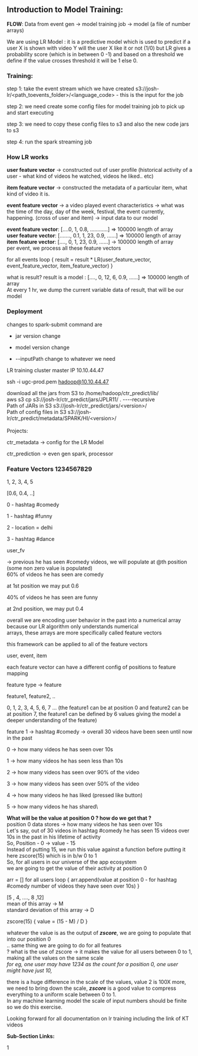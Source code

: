 ## Introduction to Model Training:

**FLOW**: Data from event gen → model training job → model (a file of
number arrays)

We are using LR Model : it is a predictive model which is used to
predict if a user X is shown with video Y will the user X like it or not
(1/0) but LR gives a probability score (which is in between 0 -1) and
based on a threshold we define if the value crosses threshold it will be
1 else 0.

### Training:

step 1: take the event stream which we have created
s3://josh-lr/\<path_toevents_folder\>/\<language_code\> - this is the
input for the job

step 2: we need create some config files for model training job to pick
up and start executing

step 3: we need to copy these config files to s3 and also the new code
jars to s3

step 4: run the spark streaming job

### How LR works

**user feature vector** → constructed out of user profile (historical
activity of a user - what kind of videos he watched, videos he liked..
etc)

**item feature vector** → constructed the metadata of a particular item,
what kind of video it is.

**event feature vector** → a video played event characteristics → what
was the time of the day, day of the week, festival, the event currently,
happening. (cross of user and item) → input data to our model

**event feature vector**: \[\....0, 1, 0.8, \...\...\...\...\] =\>
100000 length of array\
**user feature vector**: \[\...\...., 0.1, 1, 23, 0.9, \...\...\] =\>
100000 length of array\
**item feature vector**: \[...., 0, 1, 23, 0.9, \...\...\] -\> 100000
length of array\
per event, we process all these feature vectors

for all events loop { result = result \* LR(user_feature_vector,
event_feature_vector, item_feature_vector) }

what is result? result is a model : \[...., 0, 12, 6, 0.9, \...\...\]
=\> 100000 length of array\
At every 1 hr, we dump the current variable data of result, that will be
our model

### Deployment

changes to spark-submit command are

- jar version change

- model version change

- \--inputPath change to whatever we need

LR training cluster master IP 10.10.44.47

ssh -i ugc-prod.pem hadoop@10.10.44.47

download all the jars from S3 to /home/hadoop/ctr_predict/lib/\
aws s3 cp s3://josh-lr/ctr_predict/jars/JPLR11/ . ----recursive\
Path of JARs in S3 s3://josh-lr/ctr_predict/jars/\<version\>/\
Path of config files in S3
s3://josh-lr/ctr_predict/metadata/SPARK/HI/\<version\>/\
\
Projects:

ctr_metadata → config for the LR Model

ctr_prediction → even gen spark, processor

### Feature Vectors 1234567829

1, 2, 3, 4, 5

\[0.6, 0.4, ..\]

0 - hashtag #comedy

1 - hashtag #funny

2 - location = delhi

3 - hashtag #dance

user_fv

-\> previous he has seen #comedy videos, we will populate at \@th
position (some non zero value is populated)\
60% of videos he has seen are comedy

at 1st position we may put 0.6

40% of videos he has seen are funny

at 2nd position, we may put 0.4

overall we are encoding user behavior in the past into a numerical array
because our LR algorithm only understands numerical\
arrays, these arrays are more specifically called feature vectors

this framework can be applied to all of the feature vectors

user, event, item

each feature vector can have a different config of positions to feature
mapping

feature type -\> feature

feature1, feature2, ..

0, 1, 2, 3, 4, 5, 6, 7 ... (the feature1 can be at position 0 and
feature2 can be at position 7, the feature1 can be defined by 6 values
giving the model a deeper understanding of the feature)

feature 1 → hashtag #comedy → overall 30 videos have been seen until now
in the past

0 → how many videos he has seen over 10s

1 → how many videos he has seen less than 10s

2 → how many videos has seen over 90% of the video

3 → how many videos has seen over 50% of the video

4 → how many videos he has liked (pressed like button)

5 → how many videos he has shared\

**What will be the value at position 0 ? how do we get that ?**\
position 0 data stores → how many videos he has seen over 10s\
Let's say, out of 30 videos in hashtag #comedy he has seen 15 videos
over 10s in the past in his lifetime of activity\
So, Position - 0 -\> value - 15\
Instead of putting 15, we run this value against a function before
putting it here zscore(15) which is in b/w 0 to 1\
So, for all users in our universe of the app ecosystem\
we are going to get the value of their activity at position 0

arr = \[\] for all users loop { arr.append(value at position 0 - for
hashtag #comedy number of videos they have seen over 10s) }

\[5 , 4, ...., 8 ,12\]\
mean of this array -\> M\
standard deviation of this array -\> D

zscore(15) { value = (15 - M) / D }

whatever the value is as the output of ***zscore***, we are going to
populate that into our position 0\
.. same thing we are going to do for all features\
? what is the use of zscore → it makes the value for all users between 0
to 1, making all the values on the same scale\
*for eg, one user may have 1234 as the count for a position 0, one user
might have just 10,*

there is a huge difference in the scale of the values, value 2 is 100X
more, we need to bring down the scale, ***zscore*** is a good value to
compress everything to a uniform scale between 0 to 1.\
In any machine learning model the scale of input numbers should be
finite so we do this exercise.

Looking forward for all documentation on lr training including the link
of KT videos

**Sub-Section Links:**

1
